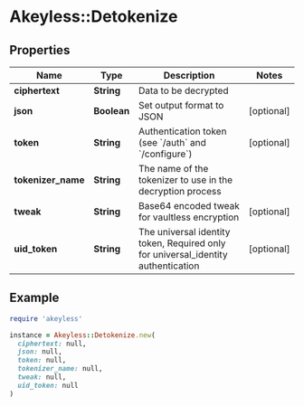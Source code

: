 # Akeyless::Detokenize

## Properties

| Name | Type | Description | Notes |
| ---- | ---- | ----------- | ----- |
| **ciphertext** | **String** | Data to be decrypted |  |
| **json** | **Boolean** | Set output format to JSON | [optional] |
| **token** | **String** | Authentication token (see &#x60;/auth&#x60; and &#x60;/configure&#x60;) | [optional] |
| **tokenizer_name** | **String** | The name of the tokenizer to use in the decryption process |  |
| **tweak** | **String** | Base64 encoded tweak for vaultless encryption | [optional] |
| **uid_token** | **String** | The universal identity token, Required only for universal_identity authentication | [optional] |

## Example

```ruby
require 'akeyless'

instance = Akeyless::Detokenize.new(
  ciphertext: null,
  json: null,
  token: null,
  tokenizer_name: null,
  tweak: null,
  uid_token: null
)
```

